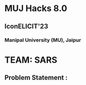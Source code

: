 # MUJ Hacks 8.0
## IconELICIT'23
### Manipal University (MU), Jaipur

# TEAM: SARS

## Problem Statement :

